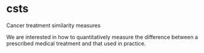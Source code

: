 # csts
Cancer treatment similarity measures

We are interested in how to quantitatively measure the difference between a prescribed medical treatment and that used in practice. 
